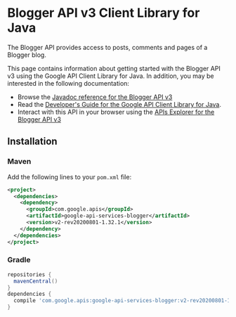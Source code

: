 # Blogger API v3 Client Library for Java

The Blogger API provides access to posts, comments and pages of a Blogger blog.

This page contains information about getting started with the Blogger API v3
using the Google API Client Library for Java. In addition, you may be interested
in the following documentation:

* Browse the [Javadoc reference for the Blogger API v3][javadoc]
* Read the [Developer's Guide for the Google API Client Library for Java][google-api-client].
* Interact with this API in your browser using the [APIs Explorer for the Blogger API v3][api-explorer]

## Installation

### Maven

Add the following lines to your `pom.xml` file:

```xml
<project>
  <dependencies>
    <dependency>
      <groupId>com.google.apis</groupId>
      <artifactId>google-api-services-blogger</artifactId>
      <version>v2-rev20200801-1.32.1</version>
    </dependency>
  </dependencies>
</project>
```

### Gradle

```gradle
repositories {
  mavenCentral()
}
dependencies {
  compile 'com.google.apis:google-api-services-blogger:v2-rev20200801-1.32.1'
}
```

[javadoc]: https://googleapis.dev/java/google-api-services-blogger/latest/index.html
[google-api-client]: https://github.com/googleapis/google-api-java-client/
[api-explorer]: https://developers.google.com/apis-explorer/#p/blogger/v1/
